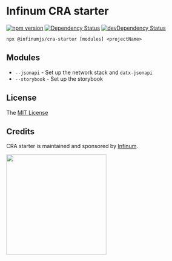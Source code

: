 # Infinum CRA starter

[![npm version](https://badge.fury.io/js/%40infinumjs%2Fcra-starter.svg)](https://badge.fury.io/js/%40infinumjs%2Fcra-starter)
[![Dependency Status](https://david-dm.org/infinum/js-cra-starter.svg)](https://david-dm.org/infinum/js-cra-starter)
[![devDependency Status](https://david-dm.org/infinum/js-cra-starter/dev-status.svg)](https://david-dm.org/infinum/js-cra-starter#info=devDependencies)

`npx @infinumjs/cra-starter [modules] <projectName>`

## Modules

* `--jsonapi` - Set up the network stack and `datx-jsonapi`
* `--storybook` - Set up the storybook

## License

The [MIT License](LICENSE)

## Credits

CRA starter is maintained and sponsored by
[Infinum](http://www.infinum.co).

<img src="https://infinum.co/infinum.png" width="264">
